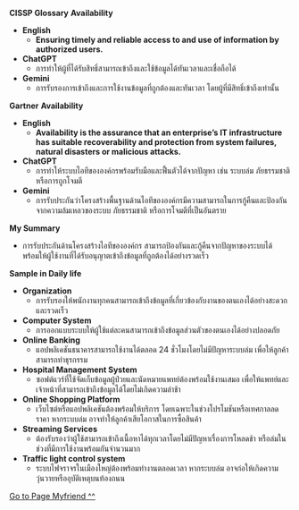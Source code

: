 **CISSP Glossary**
**Availability**
- **English**
  - **Ensuring timely and reliable access to and use of information by authorized users.**
- **ChatGPT**
  - การทำให้ผู้ที่ได้รับสิทธิ์สามารถเข้าถึงและใช้ข้อมูลได้ทันเวลาและเชื่อถือได้
- **Gemini**
  - การรับรองการเข้าถึงและการใช้งานข้อมูลที่ถูกต้องและทันเวลา โดยผู้ที่มีสิทธิ์เข้าถึงเท่านั้น
 
**Gartner**
**Availability**
- **English**
  - **Availability is the assurance that an enterprise’s IT infrastructure has suitable recoverability and protection from system failures, natural disasters or malicious attacks.**
- **ChatGPT**
  - การทำให้ระบบไอทีขององค์กรพร้อมรับมือและฟื้นตัวได้จากปัญหา เช่น ระบบล่ม ภัยธรรมชาติ หรือการถูกโจมตี
- **Gemini**
  - การรับประกันว่าโครงสร้างพื้นฐานด้านไอทีขององค์กรมีความสามารถในการกู้คืนและป้องกันจากความล้มเหลวของระบบ ภัยธรรมชาติ หรือการโจมตีที่เป็นอันตราย

**My Summary**
- การรับประกันด้านโครงสร้างไอทีขององค์กร สามารถป้องกันและกู้คืนจากปัญหาของระบบได้ พร้อมให้ผู้ใช้งานที่ได้รับอนุญาตเข้าถึงข้อมูลที่ถูกต้องได้อย่างรวดเร็ว

**Sample in Daily life**
- **Organization**
  - การรับรองให้พนักงานทุกคนสามารถเข้าถึงข้อมูลที่เกี่ยวข้องกับงานของตนเองได้อย่างสะดวกและรวดเร็ว
- **Computer System**
  - การออกแบบระบบให้ผู้ใช้แต่ละคนสามารถเข้าถึงข้อมูลส่วนตัวของตนเองได้อย่างปลอดภัย
- **Online Banking**
  - แอปพลิเคชันธนาคารสามารถใช้งานได้ตลอด 24 ชั่วโมงโดยไม่มีปัญหาระบบล่ม เพื่อให้ลูกค้าสามารถทำธุรกรรม
- **Hospital Management System**
  - ซอฟต์แวร์ที่ใช้จัดเก็บข้อมูลผู้ป่วยและนัดหมายแพทย์ต้องพร้อมใช้งานเสมอ เพื่อให้แพทย์และเจ้าหน้าที่สามารถเข้าถึงข้อมูลได้โดยไม่เกิดความล่าช้า
- **Online Shopping Platform**
  - เว็บไซต์หรือแอปพลิเคชันต้องพร้อมให้บริการ โดยเฉพาะในช่วงโปรโมชันหรือเทศกาลลดราคา หากระบบล่ม อาจทำให้ลูกค้าเสียโอกาสในการซื้อสินค้า
- **Streaming Services**
  - ต้องรับรองว่าผู้ใช้สามารถเข้าถึงเนื้อหาได้ทุกเวลาโดยไม่มีปัญหาเรื่องการโหลดช้า หรือล่มในช่วงที่มีการใช้งานพร้อมกันจำนวนมาก
- **Traffic light control system**
  - ระบบไฟจราจรในเมืองใหญ่ต้องพร้อมทำงานตลอดเวลา หากระบบล่ม อาจก่อให้เกิดความวุ่นวายหรืออุบัติเหตุบนท้องถนน
 

<a href="https://suphat00.github.io/"> Go to Page Myfriend ^^ </a>
